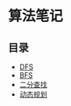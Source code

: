 # 算法笔记

## 目录

* [DFS](algorithm/DFS.md)
* [BFS](algorithm/BFS.md)
* [二分查找](algorithm/BINARY_SEARCH.md)
* [动态规划](algorithm/DYNAMIC_PROGRAMMING.md)

